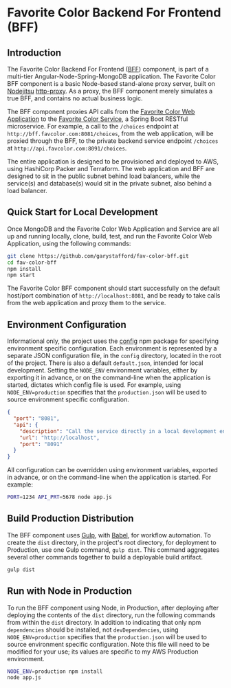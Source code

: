 # Favorite Color Backend For Frontend (BFF)

## Introduction

The Favorite Color Backend For Frontend ([BFF](http://samnewman.io/patterns/architectural/bff/)) component, is part of a multi-tier Angular-Node-Spring-MongoDB application. The Favorite Color BFF component is a basic Node-based stand-alone proxy server, built on [Nodejitsu](https://nodejitsu.com/) [http-proxy](https://www.npmjs.com/package/http-proxy). As a proxy, the BFF component merely simulates a true BFF, and contains no actual business logic.

The BFF component proxies API calls from the [Favorite Color Web Application](https://github.com/garystafford/fav-color-ngweb) to the [Favorite Color Service](https://github.com/garystafford/fav-color-service), a Spring Boot RESTful microservice. For example, a call to the `/choices` endpoint at `http://bff.favcolor.com:8081/choices`, from the web application, will be proxied through the BFF, to the private backend service endpoint `/choices` at `http://api.favcolor.com:8091/choices`.

The entire application is designed to be provisioned and deployed to AWS, using HashiCorp Packer and Terraform. The web application and BFF are designed to sit in the public subnet behind load balancers, while the service(s) and database(s) would sit in the private subnet, also behind a load balancer.

## Quick Start for Local Development

Once MongoDB and the Favorite Color Web Application and Service are all up and running locally, clone, build, test, and run the Favorite Color Web Application, using the following commands:

```bash
git clone https://github.com/garystafford/fav-color-bff.git
cd fav-color-bff
npm install
npm start
```

The Favorite Color BFF component should start successfully on the default host/port combination of `http://localhost:8081`, and be ready to take calls from the web application and proxy them to the service.

## Environment Configuration

Informational only, the project uses the [config](https://www.npmjs.com/package/config) npm package for specifying environment specific configuration. Each environment is represented by a separate JSON configuration file, in the `config` directory, located in the root of the project. There is also a default `default.json`, intended for local development. Setting the `NODE_ENV` environment variables, either by exporting it in advance, or on the command-line when the application is started, dictates which config file is used. For example, using `NODE_ENV=production` specifies that the `production.json` will be used to source environment specific configuration.

```json
{
  "port": "8081",
  "api": {
    "description": "Call the service directly in a local development environment",
    "url": "http://localhost",
    "port": "8091"
  }
}
```

All configuration can be overridden using environment variables, exported in advance, or on the command-line when the application is started. For example:

```bash
PORT=1234 API_PRT=5678 node app.js
```

## Build Production Distribution

The BFF component uses [Gulp](http://gulpjs.com/), with [Babel](https://www.npmjs.com/package/gulp-babel), for workflow automation. To create the `dist` directory, in the project's root directory, for deployment to Production, use one Gulp command, `gulp dist`. This command aggregates several other commands together to build a deployable build artifact.

```bash
gulp dist
```

## Run with Node in Production

To run the BFF component using Node, in Production, after deploying after deploying the contents of the `dist` directory, run the following commands from within the `dist` directory. In addition to indicating that only npm `dependencies` should be installed, not `devDependencies`, using `NODE_ENV=production` specifies that the `production.json` will be used to source environment specific configuration. Note this file will need to be modified for your use; its values are specific to my AWS Production environment.

```bash
NODE_ENV=production npm install
node app.js
```
